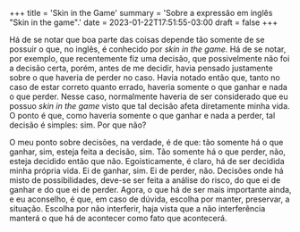 +++
title = 'Skin in the Game'
summary = 'Sobre a expressão em inglês "Skin in the game".'
date = 2023-01-22T17:51:55-03:00
draft = false
+++

Há de se notar que boa parte das coisas depende tão somente de se possuir o que,
no inglês, é conhecido por *skin in the game*. Há de se notar, por exemplo, que
recentemente fiz uma decisão, que possivelmente não foi a decisão certa, porém,
antes de me decidir, havia pensado justamente sobre o que haveria de perder no
caso. Havia notado então que, tanto no caso de estar correto quanto errado,
haveria somente o que ganhar e nada o que perder. Nesse caso, normalmente
haveria de ser considerado que eu possuo *skin in the game* visto que tal
decisão afeta diretamente minha vida. O ponto é que, como haveria somente o que
ganhar e nada a perder, tal decisão é simples: sim. Por que não?

O meu ponto sobre decisões, na verdade, é de que: tão somente há o que ganhar,
sim, esteja feita a decisão, sim. Tão somente há o que perder, não, esteja
decidido então que não. Egoisticamente, é claro, há de ser decidida minha
própria vida. Ei de ganhar, sim. Ei de perder, não. Decisões onde há misto de
possibilidades, deve-se ser feita a análise do risco, do que ei de ganhar e do
que ei de perder. Agora, o que há de ser mais importante ainda, e eu aconselho,
é que, em caso de dúvida, escolha por manter, preservar, a situação. Escolha por
não interferir, haja vista que a não interferência manterá o que há de acontecer
como fato que acontecerá.
